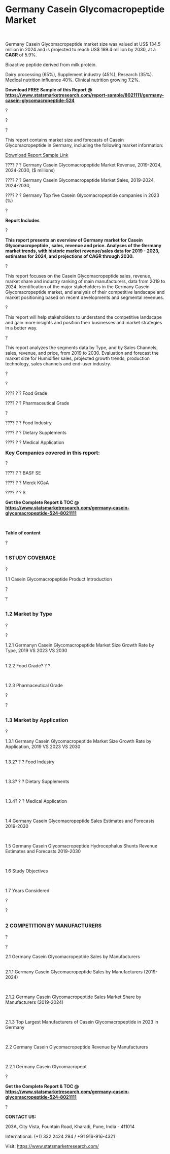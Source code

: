 <h1>Germany Casein Glycomacropeptide Market</h1><br/><p>Germany Casein Glycomacropeptide market size was valued at US$ 134.5 million in 2024 and is projected to reach US$ 189.4 million by 2030, at a <strong>CAGR</strong> of 5.9%.</p>
 
 
 
 <p>Bioactive peptide derived from milk protein.</p>
 
 
 
 <p>Dairy processing (65%), Supplement industry (45%), Research (35%). Medical nutrition influence 40%. Clinical nutrition growing 7.2%.</p>
 
 
 
 <div><b>Download FREE Sample of this Report @ <a href="https://www.statsmarketresearch.com/download-free-sample/8021111/germany-casein-glycomacropeptide-524">https://www.statsmarketresearch.com/report-sample/8021111/germany-casein-glycomacropeptide-524</a></b></div>
 
 
 
 <p>? </p>
 
 
 
 <p>? </p>
 
 
 
 <p>? </p>
 
 
 
 <p>This report contains market size and forecasts of Casein Glycomacropeptide in Germany, including the following market information:</p>
 
 
 
 <p><a href="https://www.statsmarketresearch.com/download-free-sample/8021111/germany-casein-glycomacropeptide-524">Download Report Sample Link</a></p>
 
 
 
 <p>???? ? ? Germany Casein Glycomacropeptide Market Revenue, 2019-2024, 2024-2030, ($ millions)</p>
 
 
 
 <p>???? ? ? Germany Casein Glycomacropeptide Market Sales, 2019-2024, 2024-2030,</p>
 
 
 
 <p>???? ? ? Germany Top five Casein Glycomacropeptide companies in 2023 (%)</p>
 
 
 
 <p>? </p>
 
 
 
 <p><strong>Report Includes</strong></p>
 
 
 
 <p>? </p>
 
 
 
 <p><strong>This report presents an overview of Germany market for Casein Glycomacropeptide , sales, revenue and price. Analyses of the Germany market trends, with historic market revenue/sales data for 2019 - 2023, estimates for 2024, and projections of <strong>CAGR</strong> through 2030.</strong></p>
 
 
 
 <p>? </p>
 
 
 
 <p>This report focuses on the Casein Glycomacropeptide sales, revenue, market share and industry ranking of main manufacturers, data from 2019 to 2024. Identification of the major stakeholders in the Germany Casein Glycomacropeptide market, and analysis of their competitive landscape and market positioning based on recent developments and segmental revenues.</p>
 
 
 
 <p>? </p>
 
 
 
 <p>This report will help stakeholders to understand the competitive landscape and gain more insights and position their businesses and market strategies in a better way.</p>
 
 
 
 <p>? </p>
 
 
 
 <p>This report analyzes the segments data by Type, and by Sales Channels, sales, revenue, and price, from 2019 to 2030. Evaluation and forecast the market size for Humidifier sales, projected growth trends, production technology, sales channels and end-user industry.</p>
 
 
 
 <p>? </p>
 
 
 
 <p>? </p>
 
 
 
 <p>???? ? ? Food Grade</p>
 
 
 
 <p>???? ? ? Pharmaceutical Grade</p>
 
 
 
 <p>? </p>
 
 
 
 <p>???? ? ? Food Industry</p>
 
 
 
 <p>???? ? ? Dietary Supplements</p>
 
 
 
 <p>???? ? ? Medical Application</p>
 
 
 
 <p><span style="font-size:16px"><strong>Key Companies covered in this report:</strong></span></p>
 
 
 
 <p>? </p>
 
 
 
 <p>???? ? ? BASF SE</p>
 
 
 
 <p>???? ? ? Merck KGaA</p>
 
 
 
 <p>???? ? ? S</p>
 
 
 
 <div><b>Get the Complete Report & TOC @ <a href="https://www.statsmarketresearch.com/germany-casein-glycomacropeptide-524-8021111">https://www.statsmarketresearch.com/germany-casein-glycomacropeptide-524-8021111</a></b></div>
 
 
 
 <p><br />
 
 <b>Table of content</b></p>
 
 
 
 <p>? </p>
 
 
 
 <h2><span style="font-size:16px"><strong>1 STUDY COVERAGE</strong></span></h2>
 
 
 
 <p>? </p>
 
 
 
 <p>1.1 Casein Glycomacropeptide Product Introduction</p>
 
 
 
 <p>? </p>
 
 
 
 <p>? </p>
 
 
 
 <h2><span style="font-size:16px"><strong>1.2 Market by Type</strong></span></h2>
 
 
 
 <p>? </p>
 
 
 
 <p>? </p>
 
 
 
 <p>1.2.1 Germanyn Casein Glycomacropeptide Market Size Growth Rate by Type, 2019 VS 2023 VS 2030<br />
 
 <br />
 
 1.2.2 Food Grade? ? ? <br />
 
 <br />
 
 1.2.3 Pharmaceutical Grade<br />
 
 ? </p>
 
 
 
 <p>? </p>
 
 
 
 <h2><span style="font-size:16px"><strong>1.3 Market by Application</strong></span></h2>
 
 
 
 <p>? </p>
 
 
 
 <p>1.3.1 Germany Casein Glycomacropeptide Market Size Growth Rate by Application, 2019 VS 2023 VS 2030<br />
 
 <br />
 
 1.3.2? ? ? Food Industry<br />
 
 <br />
 
 1.3.3? ? ? Dietary Supplements<br />
 
 <br />
 
 1.3.4? ? ? Medical Application<br />
 
 <br />
 
 1.4 Germany Casein Glycomacropeptide Sales Estimates and Forecasts 2019-2030<br />
 
 <br />
 
 1.5 Germany Casein Glycomacropeptide Hydrocephalus Shunts Revenue Estimates and Forecasts 2019-2030<br />
 
 <br />
 
 1.6 Study Objectives<br />
 
 <br />
 
 1.7 Years Considered</p>
 
 
 
 <p>? </p>
 
 
 
 <p>? </p>
 
 
 
 <h2><span style="font-size:16px"><strong>2 COMPETITION BY MANUFACTURERS</strong></span></h2>
 
 
 
 <p>? </p>
 
 
 
 <p>? </p>
 
 
 
 <p>2.1 Germany Casein Glycomacropeptide Sales by Manufacturers<br />
 
 <br />
 
 2.1.1 Germany Casein Glycomacropeptide Sales by Manufacturers (2019-2024)<br />
 
 <br />
 
 2.1.2 Germany Casein Glycomacropeptide Sales Market Share by Manufacturers (2019-2024)<br />
 
 <br />
 
 2.1.3 Top Largest Manufacturers of Casein Glycomacropeptide in 2023 in Germany<br />
 
 <br />
 
 2.2 Germany Casein Glycomacropeptide Revenue by Manufacturers<br />
 
 <br />
 
 2.2.1 Germany Casein Glycomacropept</p>
 
 
 
 <p>? </p>
 
 
 
 <div><b>Get the Complete Report & TOC @ <a href="https://www.statsmarketresearch.com/germany-casein-glycomacropeptide-524-8021111">https://www.statsmarketresearch.com/germany-casein-glycomacropeptide-524-8021111</a></b></div>
 
 
 
 <p>? </p>
 
 
 
 <p><b>CONTACT US:</b><br />
 
 203A, City Vista, Fountain Road, Kharadi, Pune, India - 411014<br />
 
 International: (+1) 332 2424 294 / +91 916-916-4321<br />
 
 Visit: <a href="https://www.statsmarketresearch.com/">https://www.statsmarketresearch.com/</a></p>